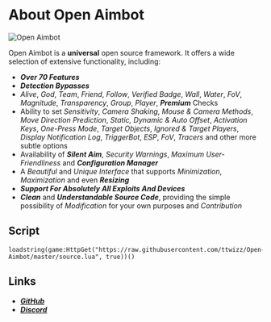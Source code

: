 # About Open Aimbot

![Open Aimbot](https://i.gyazo.com/62a3afa25dfd6a8f158a476fdb1e3af1.gif)

Open Aimbot is a **universal** open source framework. It offers a wide selection of extensive functionality, including:
- ***Over 70 Features***
- ***Detection Bypasses***
- *Alive*, *God*, *Team*, *Friend*, *Follow*, *Verified Badge*, *Wall*, *Water*, *FoV*, *Magnitude*, *Transparency*, *Group*, *Player*, ***Premium*** Checks
- Ability to set *Sensitivity*, *Camera Shaking*, *Mouse & Camera Methods*, *Move Direction Prediction*, *Static, Dynamic & Auto Offset*, *Activation Keys*, *One-Press Mode*, *Target Objects*, *Ignored & Target Players*, *Display Notification Log*, *TriggerBot*, *ESP*, *FoV*, *Tracers* and other more subtle options
- Availability of ***Silent Aim***, *Security Warnings*, *Maximum User-Friendliness* and ***Configuration Manager***
- A *Beautiful* and *Unique Interface* that supports *Minimization*, *Maximization* and even ***Resizing***
- ***Support For Absolutely All Exploits And Devices***
- ***Clean*** and ***Understandable Source Code***, providing the simple possibility of *Modification* for your own purposes and *Contribution*

## Script
```
loadstring(game:HttpGet("https://raw.githubusercontent.com/ttwizz/Open-Aimbot/master/source.lua", true))()
```

## Links
- ***[GitHub](https://github.com/ttwizz/Open-Aimbot)***
- ***[Discord](https://twix.cyou/pix)***
